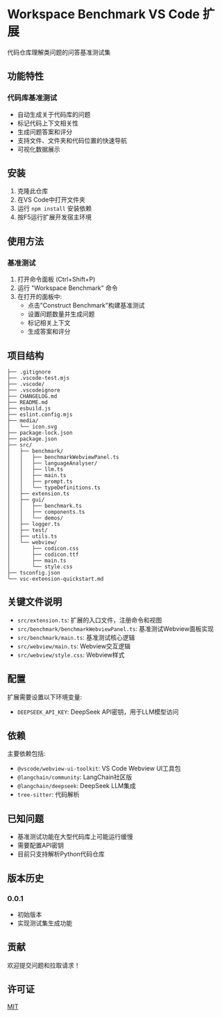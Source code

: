 # Workspace Benchmark VS Code 扩展

代码仓库理解类问题的问答基准测试集

## 功能特性

### 代码库基准测试
- 自动生成关于代码库的问题
- 标记代码上下文相关性
- 生成问题答案和评分
- 支持文件、文件夹和代码位置的快速导航
- 可视化数据展示

## 安装

1. 克隆此仓库
2. 在VS Code中打开文件夹
3. 运行 `npm install` 安装依赖
4. 按F5运行扩展开发宿主环境

## 使用方法

### 基准测试
1. 打开命令面板 (Ctrl+Shift+P)
2. 运行 "Workspace Benchmark" 命令
3. 在打开的面板中:
   - 点击"Construct Benchmark"构建基准测试
   - 设置问题数量并生成问题
   - 标记相关上下文
   - 生成答案和评分

## 项目结构

```
├── .gitignore
├── .vscode-test.mjs
├── .vscode/
├── .vscodeignore
├── CHANGELOG.md
├── README.md
├── esbuild.js
├── eslint.config.mjs
├── media/
│   └── icon.svg
├── package-lock.json
├── package.json
├── src/
│   ├── benchmark/
│   │   ├── benchmarkWebviewPanel.ts
│   │   ├── languageAnalyser/
│   │   ├── llm.ts
│   │   ├── main.ts
│   │   ├── prompt.ts
│   │   └── typeDefinitions.ts
│   ├── extension.ts
│   ├── gui/
│   │   ├── benchmark.ts
│   │   ├── components.ts
│   │   └── demos/
│   ├── logger.ts
│   ├── test/
│   ├── utils.ts
│   └── webview/
│       ├── codicon.css
│       ├── codicon.ttf
│       ├── main.ts
│       └── style.css
├── tsconfig.json
└── vsc-extension-quickstart.md
```

## 关键文件说明

- `src/extension.ts`: 扩展的入口文件，注册命令和视图
- `src/benchmark/benchmarkWebviewPanel.ts`: 基准测试Webview面板实现
- `src/benchmark/main.ts`: 基准测试核心逻辑
- `src/webview/main.ts`: Webview交互逻辑
- `src/webview/style.css`: Webview样式

## 配置

扩展需要设置以下环境变量:
- `DEEPSEEK_API_KEY`: DeepSeek API密钥，用于LLM模型访问

## 依赖

主要依赖包括:
- `@vscode/webview-ui-toolkit`: VS Code Webview UI工具包
- `@langchain/community`: LangChain社区版
- `@langchain/deepseek`: DeepSeek LLM集成
- `tree-sitter`: 代码解析

## 已知问题

- 基准测试功能在大型代码库上可能运行缓慢
- 需要配置API密钥
- 目前只支持解析Python代码仓库

## 版本历史

### 0.0.1
- 初始版本
- 实现测试集生成功能

## 贡献

欢迎提交问题和拉取请求！

## 许可证

[MIT](LICENSE)
